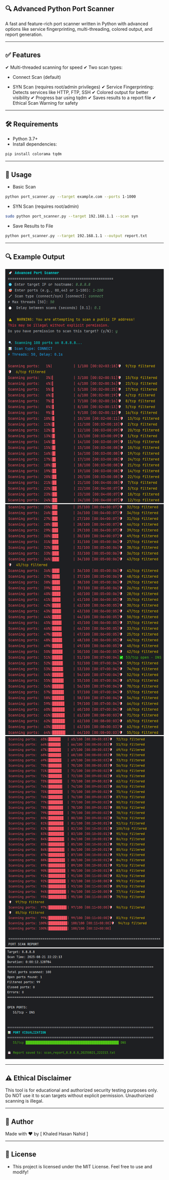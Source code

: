 ##  🔍 Advanced Python Port Scanner

A fast and feature-rich port scanner written in Python with advanced options like service fingerprinting, multi-threading, colored output, and report generation.

---

## ✅ Features

✔ Multi-threaded scanning for speed
✔ Two scan types:

- Connect Scan (default)

- SYN Scan (requires root/admin privileges)
✔ Service Fingerprinting: Detects services like HTTP, FTP, SSH
✔ Colored output for better visibility
✔ Progress bar using tqdm
✔ Saves results to a report file
✔ Ethical Scan Warning for safety

---

## 🛠 Requirements

- Python 3.7+
- Install dependencies:

```bash
pip install colorama tqdm

```

---

## 🚀 Usage

- Basic Scan

```bash
python port_scanner.py --target example.com --ports 1-1000

```

- SYN Scan (requires root/admin)

```bash
sudo python port_scanner.py --target 192.168.1.1 --scan syn

```

- Save Results to File

```bash
python port_scanner.py --target 192.168.1.1 --output report.txt

```

---

## 🔍 Example Output

![portscann1](https://github.com/khaled6hasan/Network-Port-Scanner/blob/main/portscann1.PNG)
![portscann2](https://github.com/khaled6hasan/Network-Port-Scanner/blob/main/portscann2.PNG)
![portscann3](https://github.com/khaled6hasan/Network-Port-Scanner/blob/main/portscann3.PNG)
![portscann4](https://github.com/khaled6hasan/Network-Port-Scanner/blob/main/portscann4.PNG)

---

## ⚠ Ethical Disclaimer

This tool is for educational and authorized security testing purposes only.
Do NOT use it to scan targets without explicit permission. Unauthorized scanning is illegal.

---

## 📝 Author

Made with ❤️ by [ Khaled Hasan Nahid ]

---

## 📜 License

- This project is licensed under the MIT License. Feel free to use and modify!
